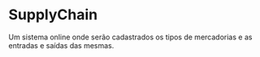 # SupplyChain
Um sistema online onde serão cadastrados os tipos de mercadorias e as entradas e saídas das mesmas.
